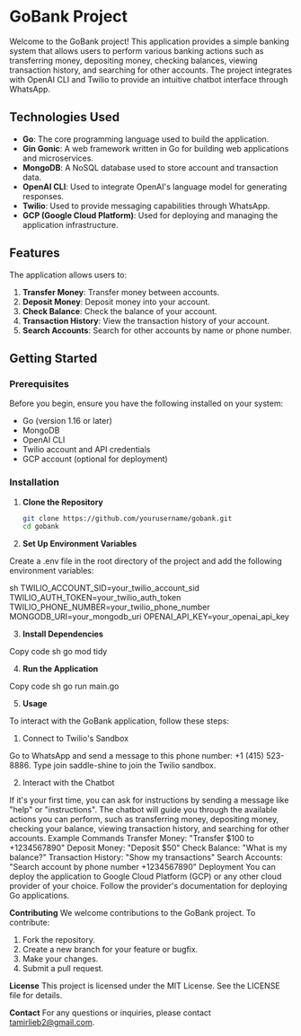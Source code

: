 # GoBank Project

Welcome to the GoBank project! This application provides a simple banking system that allows users to perform various banking actions such as transferring money, depositing money, checking balances, viewing transaction history, and searching for other accounts. The project integrates with OpenAI CLI and Twilio to provide an intuitive chatbot interface through WhatsApp.

## Technologies Used

- **Go**: The core programming language used to build the application.
- **Gin Gonic**: A web framework written in Go for building web applications and microservices.
- **MongoDB**: A NoSQL database used to store account and transaction data.
- **OpenAI CLI**: Used to integrate OpenAI's language model for generating responses.
- **Twilio**: Used to provide messaging capabilities through WhatsApp.
- **GCP (Google Cloud Platform)**: Used for deploying and managing the application infrastructure.

## Features

The application allows users to:

1. **Transfer Money**: Transfer money between accounts.
2. **Deposit Money**: Deposit money into your account.
3. **Check Balance**: Check the balance of your account.
4. **Transaction History**: View the transaction history of your account.
5. **Search Accounts**: Search for other accounts by name or phone number.

## Getting Started

### Prerequisites

Before you begin, ensure you have the following installed on your system:

- Go (version 1.16 or later)
- MongoDB
- OpenAI CLI
- Twilio account and API credentials
- GCP account (optional for deployment)

### Installation

1. **Clone the Repository**

   ```sh
   git clone https://github.com/yourusername/gobank.git
   cd gobank

2. **Set Up Environment Variables**

Create a .env file in the root directory of the project and add the following environment variables:

sh
TWILIO_ACCOUNT_SID=your_twilio_account_sid
TWILIO_AUTH_TOKEN=your_twilio_auth_token
TWILIO_PHONE_NUMBER=your_twilio_phone_number
MONGODB_URI=your_mongodb_uri
OPENAI_API_KEY=your_openai_api_key

3. **Install Dependencies**


Copy code
sh
go mod tidy


4. **Run the Application**


Copy code
sh
go run main.go

5. **Usage**

To interact with the GoBank application, follow these steps:

1. Connect to Twilio's Sandbox

Go to WhatsApp and send a message to this phone number: +1 (415) 523-8886.
Type join saddle-shine to join the Twilio sandbox.

2. Interact with the Chatbot

If it's your first time, you can ask for instructions by sending a message like "help" or "instructions".
The chatbot will guide you through the available actions you can perform, such as transferring money, depositing money, checking your balance, viewing transaction history, and searching for other accounts.
Example Commands
Transfer Money: "Transfer $100 to +1234567890"
Deposit Money: "Deposit $50"
Check Balance: "What is my balance?"
Transaction History: "Show my transactions"
Search Accounts: "Search account by phone number +1234567890"
Deployment
You can deploy the application to Google Cloud Platform (GCP) or any other cloud provider of your choice. Follow the provider's documentation for deploying Go applications.

**Contributing**
We welcome contributions to the GoBank project. To contribute:

1. Fork the repository.
2. Create a new branch for your feature or bugfix.
3. Make your changes.
4. Submit a pull request.

**License**
This project is licensed under the MIT License. See the LICENSE file for details.

**Contact**
For any questions or inquiries, please contact tamirlieb2@gmail.com.

